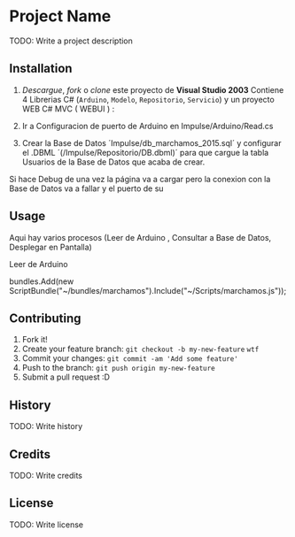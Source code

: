 # Project Name

TODO: Write a project description

## Installation

1. *Descargue*, *fork* o *clone* este proyecto de **Visual Studio 2003** 
Contiene 4 Librerias C# (`Arduino`, `Modelo`, `Repositorio`, `Servicio`) y 
un proyecto WEB C# MVC (  WEBUI ) :

2. Ir a Configuracion de puerto de Arduino en Impulse/Arduino/Read.cs 

3. Crear la  Base de Datos ´Impulse/db_marchamos_2015.sql´ y configurar el .DBML ´(/Impulse/Repositorio/DB.dbml)´ 
 para que cargue la tabla Usuarios de la Base de Datos que acaba de crear.

Si hace Debug de una vez la página va a cargar pero la conexion con la Base de Datos va a fallar y el puerto de 
su

## Usage

Aqui hay varios procesos (Leer de Arduino , Consultar a Base de Datos, Desplegar en Pantalla)

Leer de Arduino 


bundles.Add(new ScriptBundle("~/bundles/marchamos").Include("~/Scripts/marchamos.js"));

## Contributing

1. Fork it!
2. Create your feature branch: `git checkout -b my-new-feature` `wtf`
3. Commit your changes: `git commit -am 'Add some feature'`
4. Push to the branch: `git push origin my-new-feature`
5. Submit a pull request :D

## History

TODO: Write history

## Credits

TODO: Write credits

## License

TODO: Write license
